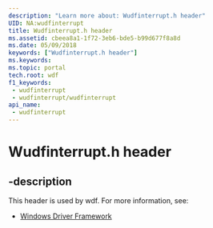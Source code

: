 ```yaml
---
description: "Learn more about: Wudfinterrupt.h header"
UID: NA:wudfinterrupt
title: Wudfinterrupt.h header
ms.assetid: cbeea8a1-1f72-3eb6-bde5-b99d677f8a8d
ms.date: 05/09/2018
keywords: ["Wudfinterrupt.h header"]
ms.keywords: 
ms.topic: portal
tech.root: wdf
f1_keywords:
 - wudfinterrupt
 - wudfinterrupt/wudfinterrupt
api_name:
 - wudfinterrupt
---
```


# Wudfinterrupt.h header


## -description

This header is used by wdf. For more information, see:

- [Windows Driver Framework](../_wdf/index.md)

